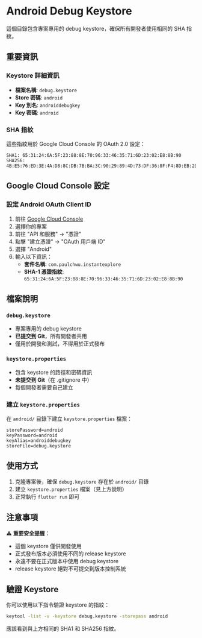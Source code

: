 # Android Debug Keystore

這個目錄包含專案專用的 debug keystore，確保所有開發者使用相同的 SHA 指紋。

## 重要資訊

### Keystore 詳細資訊
- **檔案名稱**: `debug.keystore`
- **Store 密碼**: `android`
- **Key 別名**: `androiddebugkey`
- **Key 密碼**: `android`

### SHA 指紋
這些指紋用於 Google Cloud Console 的 OAuth 2.0 設定：

```
SHA1: 65:31:24:6A:5F:23:88:8E:70:96:33:46:35:71:6D:23:02:E8:8B:90
SHA256: 4B:E5:76:ED:3E:4A:D8:8C:DB:7B:BA:3C:90:29:89:4D:73:DF:36:8F:F4:8D:EB:2D:E0:DB:E8:E2:DE:B8:DE:F0
```

## Google Cloud Console 設定

### 設定 Android OAuth Client ID
1. 前往 [Google Cloud Console](https://console.cloud.google.com/)
2. 選擇你的專案
3. 前往 "API 和服務" → "憑證"
4. 點擊 "建立憑證" → "OAuth 用戶端 ID"
5. 選擇 "Android"
6. 輸入以下資訊：
   - **套件名稱**: `com.paulchwu.instantexplore`
   - **SHA-1 憑證指紋**: `65:31:24:6A:5F:23:88:8E:70:96:33:46:35:71:6D:23:02:E8:8B:90`

## 檔案說明

### `debug.keystore`
- 專案專用的 debug keystore
- **已提交到 Git**，所有開發者共用
- 僅用於開發和測試，不得用於正式發布

### `keystore.properties`
- 包含 keystore 的路徑和密碼資訊
- **未提交到 Git**（在 .gitignore 中）
- 每個開發者需要自己建立

### 建立 `keystore.properties`
在 `android/` 目錄下建立 `keystore.properties` 檔案：

```properties
storePassword=android
keyPassword=android
keyAlias=androiddebugkey
storeFile=debug.keystore
```

## 使用方式

1. 克隆專案後，確保 `debug.keystore` 存在於 `android/` 目錄
2. 建立 `keystore.properties` 檔案（見上方說明）
3. 正常執行 `flutter run` 即可

## 注意事項

⚠️ **重要安全提醒**：
- 這個 keystore 僅供開發使用
- 正式發布版本必須使用不同的 release keystore
- 永遠不要在正式版本中使用 debug keystore
- release keystore 絕對不可提交到版本控制系統

## 驗證 Keystore

你可以使用以下指令驗證 keystore 的指紋：

```bash
keytool -list -v -keystore debug.keystore -storepass android
```

應該看到與上方相同的 SHA1 和 SHA256 指紋。
